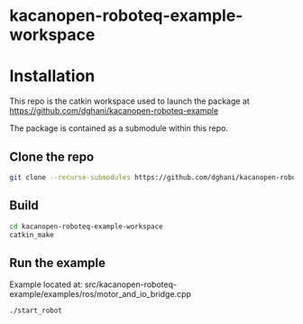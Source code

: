 # kacanopen-roboteq-example-workspace

# Installation

This repo is the catkin workspace used to launch the package at https://github.com/dghani/kacanopen-roboteq-example

The package is contained as a submodule within this repo.

## Clone the repo
```bash
git clone --recurse-submodules https://github.com/dghani/kacanopen-roboteq-example-workspace.git
```
## Build
```bash
cd kacanopen-roboteq-example-workspace
catkin_make
```
## Run the example 

Example located at: src/kacanopen-roboteq-example/examples/ros/motor_and_io_bridge.cpp

```bash
./start_robot
```
